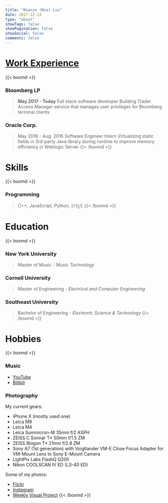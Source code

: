 ```yaml
---
title: "Nianze (Nzo) Liu"
date: 2017-12-23
type: "about"
showTags: false
showPagination: false
showSocial: false
comments: false
---
```


# [Work Experience](https://drive.google.com/file/d/1uNEZZE2rUJP2sUzg5x-zMvOvMyvzuAhY/view?usp=sharing)

{{< boxmd >}}
### Bloomberg LP 
>**May 2017 - Today** 
Full stack software developer
Building Trader Access Manager service that manages user privileges for Bloomberg terminal clients

### Oracle Corp.
>May 2016 - Aug. 2016
Software Engineer Intern
Virtualizing static fields in 3rd-party Java library during runtime to improve memory efficiency in Weblogic Server
{{< /boxmd >}}

# Skills

{{< boxmd >}}
### Programming
> C++, JavaScript, Python, <span class='texthtml' style="font-family: 'CMU Serif', cmr10, LMRoman10-Regular, 'Latin Modern Math', 'Nimbus Roman No9 L', 'Times New Roman', Times, serif;">L<span style="text-transform: uppercase; font-size: 0.75em; vertical-align: 0.25em; margin-left: -0.36em; margin-right: -0.15em; line-height: 1ex;">a</span>T<span style="text-transform: uppercase; vertical-align: -0.5ex; margin-left: -0.1667em; margin-right: -0.125em; line-height: 1ex;">e</span>X</span>
{{< /boxmd >}}

# Education

{{< boxmd >}}
### New York University
>Master of Music - _Music Technology_

### Cornell University
>Master of Engineering - _Electrical and Computer Engineering_

### Southeast University
>Bachelor of Engineering - _Electronic Science & Technology_
{{< /boxmd >}}

# Hobbies

{{< boxmd >}}

### Music

* [YouTube](https://www.youtube.com/user/daoxinzhishui/)
* [Bilibili](https://space.bilibili.com/2844586/)

### Photography

My current gears:

* iPhone X (mostly used one)
* Leica M9
* Leica M4
* Leica Summicron-M 35mm f/2 ASPH
* ZEISS C Sonnar T* 50mm f/1.5 ZM
* ZEISS Biogon T* 21mm f/2.8 ZM
* Sony A7 (1st generation) with Voigtlander VM-E Close Focus Adapter for VM-Mount Lens to Sony E-Mount Camera
* LightPix Labs FlashQ Q20II
* Nikon COOLSCAN IV ED (LS-40 ED)

Some of my photos:

* [Flickr](https://www.flickr.com/photos/129774362@N07/)
* [Instagram](https://www.instagram.com/eznain/)
* [Weekly Visual Project](http://nianze.tk/en/gallery/)
{{< /boxmd >}}
